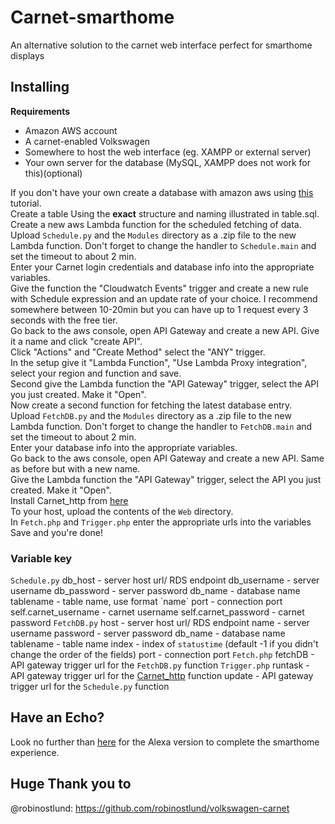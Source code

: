# Carnet-smarthome
An alternative solution to the carnet web interface perfect for smarthome displays

## Installing
**Requirements**
* Amazon AWS account
* A carnet-enabled Volkswagen
* Somewhere to host the web interface (eg. XAMPP or external server)
* Your own server for the database (MySQL, XAMPP does not work for this)(optional)

If you don't have your own create a database with amazon aws using [this](https://docs.aws.amazon.com/AmazonRDS/latest/UserGuide/CHAP_GettingStarted.CreatingConnecting.MySQL.html#CHAP_GettingStarted.Creating.MySQL) tutorial. <br>
Create a table Using the **exact** structure and naming illustrated in table.sql. <br>
Create a new aws Lambda function for the scheduled fetching of data. <br>
Upload `Schedule.py` and the `Modules` directory as a .zip file to the new Lambda function. Don't forget to change the handler to `Schedule.main` and set the timeout to about 2 min. <br>
Enter your Carnet login credentials and database info into the appropriate variables. <br>
Give the function the "Cloudwatch Events" trigger and create a new rule with Schedule expression and an update rate of your choice. I recommend somewhere between 10-20min but you can have up to 1 request every 3 seconds with the free tier. <br>
Go back to the aws console, open API Gateway and create a new API. Give it a name and click "create API".<br>
Click "Actions" and "Create Method" select the "ANY" trigger. <br>
In the setup give it "Lambda Function", "Use Lambda Proxy integration", select your region and function and save. <br>
Second give the Lambda function the "API Gateway" trigger, select the API you just created. Make it "Open". <br>
Now create a second function for fetching the latest database entry. <br>
Upload `FetchDB.py` and the `Modules` directory as a .zip file to the new Lambda function. Don't forget to change the handler to `FetchDB.main` and set the timeout to about 2 min. <br>
Enter your database info into the appropriate variables. <br>
Go back to the aws console, open API Gateway and create a new API. Same as before but with a new name.<br>
Give the Lambda function the "API Gateway" trigger, select the API you just created. Make it "Open". <br>
Install Carnet_http from [here](https://github.com/Strosel/Carnet_http) <br>
To your host, upload the contents of the `Web` directory. <br>
In `Fetch.php` and `Trigger.php` enter the appropriate urls into the variables <br>
Save and you're done!


### Variable key
`Schedule.py`
  db_host - server host url/ RDS endpoint
  db_username - server username
  db_password - server password
  db_name - database name
  tablename - table name, use format \`name\`
  port - connection port
  self.carnet_username - carnet username
  self.carnet_password - carnet password
`FetchDB.py`
  host - server host url/ RDS endpoint
  name - server username
  password - server password
  db_name - database name
  tablename - table name
  index - index of `statustime` (default -1 if you didn't change the order of the fields)
  port - connection port
`Fetch.php`
  fetchDB - API gateway trigger url for the `FetchDB.py` function
`Trigger.php`
  runtask - API gateway trigger url for the [Carnet_http](https://github.com/Strosel/Carnet_http) function
  update - API gateway trigger url for the `Schedule.py` function

## Have an Echo?
Look no further than [here](https://github.com/Strosel/Carnet-alexa) for the Alexa version to complete the smarthome experience.

## Huge Thank you to
@robinostlund: https://github.com/robinostlund/volkswagen-carnet
